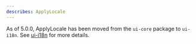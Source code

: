 ```yaml
---
describes: ApplyLocale
---
```


As of 5.0.0, ApplyLocale has been moved from the `ui-core` package to `ui-i18n`.
See [ui-i18n](#ui-i18n) for more details.
